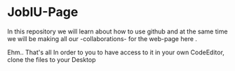 # JobIU-Page
In this repository we will learn about how to use github and at the same time we will be making all our -collaborations- for the web-page here .

Ehm.. That's all
In order to you to have access to it in your own CodeEditor, clone the files to your Desktop
